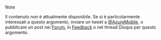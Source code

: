 > [!NOTE]
> Il contenuto non è attualmente disponibile. Se si è particolarmente interessati a questo argomento, inviare un tweet a [@AzureMobile](https://twitter.com/AzureMobile), o pubblicare un post nei [Forum](http://social.msdn.microsoft.com/Forums/windowsazure/home?forum=azuremobile), in [Feedback](https://feedback.azure.com/forums/216254-mobile-services/) o nel thread Disqus per questo argomento.
> 
> 

<!---HONumber=AcomDC_0128_2016-->